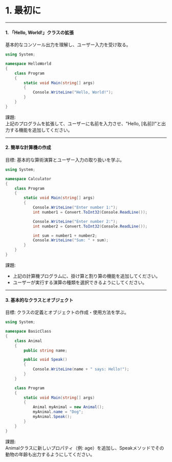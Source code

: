 # 1. 最初に

---

#### 1. 「Hello, World!」クラスの拡張
基本的なコンソール出力を理解し、ユーザー入力を受け取る。
```C#
using System;

namespace HelloWorld
{
    class Program
    {
        static void Main(string[] args)
        {
            Console.WriteLine("Hello, World!");
        }
    }
}
```
課題:  
上記のプログラムを拡張して、ユーザーに名前を入力させ、"Hello, [名前]!"と出力する機能を追加してください。

---

#### 2. 簡単な計算機の作成
目標: 基本的な算術演算とユーザー入力の取り扱いを学ぶ。

```C#
using System;

namespace Calculator
{
    class Program
    {
        static void Main(string[] args)
        {
            Console.WriteLine("Enter number 1:");
            int number1 = Convert.ToInt32(Console.ReadLine());

            Console.WriteLine("Enter number 2:");
            int number2 = Convert.ToInt32(Console.ReadLine());

            int sum = number1 + number2;
            Console.WriteLine("Sum: " + sum);
        }
    }
}
```
課題:  
- 上記の計算機プログラムに、掛け算と割り算の機能を追加してください。  
- ユーザーが実行する演算の種類を選択できるようにしてください。

---

#### 3. 基本的なクラスとオブジェクト
目標: クラスの定義とオブジェクトの作成・使用方法を学ぶ。

```C#
using System;

namespace BasicClass
{
    class Animal
    {
        public string name;

        public void Speak()
        {
            Console.WriteLine(name + " says: Hello!");
        }
    }

    class Program
    {
        static void Main(string[] args)
        {
            Animal myAnimal = new Animal();
            myAnimal.name = "Dog";
            myAnimal.Speak();
        }
    }
}
```
課題:  
Animalクラスに新しいプロパティ（例: age）を追加し、Speakメソッドでその動物の年齢も出力するようにしてください。
